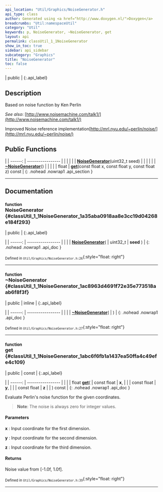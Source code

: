 ```yaml
---
api_location: "Util/Graphics/NoiseGenerator.h"
api_type: class
author: Generated using <a href="http://www.doxygen.nl/">Doxygen</a>
breadcrumbs: "Util:namespaceUtil"
category: "Util"
keywords: p, NoiseGenerator, ~NoiseGenerator, get
layout: api
permalink: classUtil_1_1NoiseGenerator
show_in_toc: true
sidebar: api_sidebar
subcategory: "Graphics"
title: "NoiseGenerator"
toc: false
---
```


| public |
{:.api_label}

## Description



Based on noise function by Ken Perlin

*See also*: [http://www.noisemachine.com/talk1/](http://www.noisemachine.com/talk1/)

Improved Noise reference implementation[http://mrl.nyu.edu/~perlin/noise/](http://mrl.nyu.edu/~perlin/noise/)



## Public Functions

|
| ------: | ----------------- |
|  | |
|  | **[NoiseGenerator](#classUtil_1_1NoiseGenerator_1a35aba0918aa8e3cc19d04268e184f293)**(uint32_t seed) |
|  | |
|  | **[~NoiseGenerator](#classUtil_1_1NoiseGenerator_1ac8963d4691f72e35e773518aab6f8f3f)**() |
|  | |
| float | **[get](#classUtil_1_1NoiseGenerator_1abc6f6fb1a1437ea50ffa4c49efe4c109)**(const float x, const float y, const float z) const |
{: .nohead .nowrap1 .api_section }


-------------------------------------------------------------------

## Documentation

### <small>function</small><br/> NoiseGenerator {#classUtil_1_1NoiseGenerator_1a35aba0918aa8e3cc19d04268e184f293}

| public |
{:.api_label}

|
| ------: | ----------------- |
|  |
|  **[NoiseGenerator](#classUtil_1_1NoiseGenerator_1a35aba0918aa8e3cc19d04268e184f293)**( | uint32_t | **seed** ) |
{: .nohead .nowrap1 .api_doc }





<sub>Defined in `Util/Graphics/NoiseGenerator.h:26`</sub>{:style="float: right"}

-------------------------------------------------------------------

### <small>function</small><br/> ~NoiseGenerator {#classUtil_1_1NoiseGenerator_1ac8963d4691f72e35e773518aab6f8f3f}

| public | inline |
{:.api_label}

|
| ------: | ----------------- |
|  |
|  **[~NoiseGenerator](#classUtil_1_1NoiseGenerator_1ac8963d4691f72e35e773518aab6f8f3f)**( |  ) |
{: .nohead .nowrap1 .api_doc }





<sub>Defined in `Util/Graphics/NoiseGenerator.h:27`</sub>{:style="float: right"}

-------------------------------------------------------------------

### <small>function</small><br/> get {#classUtil_1_1NoiseGenerator_1abc6f6fb1a1437ea50ffa4c49efe4c109}

| public | const |
{:.api_label}

|
| ------: | ----------------- |
|  |
| float **[get](#classUtil_1_1NoiseGenerator_1abc6f6fb1a1437ea50ffa4c49efe4c109)**( | const float | **x**, |
| | const float | **y**, |
| | const float | **z** |
|   ) const |
{: .nohead .nowrap1 .api_doc }



Evaluate Perlin's noise function for the given coordinates.


> **Note**: The noise is always zero for integer values.



#### Parameters
**x**
:  Input coordinate for the first dimension.



**y**
:  Input coordinate for the second dimension.



**z**
:  Input coordinate for the third dimension.




#### Returns
Noise value from [-1.0f, 1.0f].





<sub>Defined in `Util/Graphics/NoiseGenerator.h:39`</sub>{:style="float: right"}

-------------------------------------------------------------------

